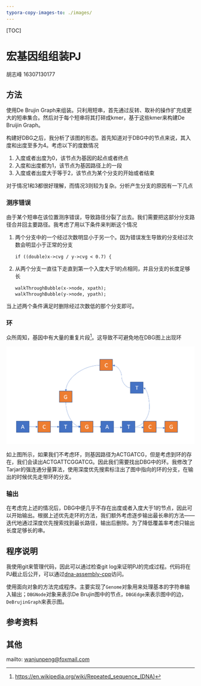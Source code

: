 ```yaml
---
typora-copy-images-to: ./images/
---
```


[TOC]

# 宏基因组组装PJ

胡志峰 16307130177

## 方法

使用De Brujin Graph来组装。只利用短串，首先通过反转、取补的操作扩充成更大的短串集合。然后对于每个短串将其打碎成kmer，基于这些kmer来构建De Bruijin Graph。

构建好DBG之后，我分析了该图的形态。首先知道对于DBG中的节点来说，其入度和出度至多为4。考虑以下的度数情况

1. 入度或者出度为0，该节点为基因的起点或者终点
2. 入度和出度都为1，该节点为基因路径上的一段
3. 入度或者出度大于等于2，该节点为某个分支的开始或者结束

对于情况1和3都很好理解，而情况3则较为复杂。分析产生分支的原因有一下几点

### 测序错误

由于某个短串在该位置测序错误，导致路径分裂了出去。我们需要把这部分分支路径合并回主要路径。我考虑了用以下条件来判断这个情况

1. 两个分支中的一个经过次数明显小于另一个。因为错误发生导致的分支经过次数会明显小于正常的分支

   ```
   if ((double)x->cvg / y->cvg < 0.7) {
   ```

2. 从两个分支一直往下走直到第一个入度大于1的点相同，并且分支的长度足够长

   ```
   walkThroughBubble(x->node, xpath);
   walkThroughBubble(y->node, ypath);
   ```

   

当上述两个条件满足时删除经过次数低的那个分支即可。

### 环

众所周知，基因中有大量的重复片段[^6]。这导致不可避免地在DBG图上出现环

![1560688342405](./images/1560688342405.png)

如上图所示，如果我们不考虑环，则基因路径为ACTGATCG，但是考虑到环的存在，我们会读出ACTGATTCGGATCG。因此我们需要找出DBG中的环。我修改了Tarjar的强连通分量算法，使用深度优先搜索标注出了图中指向的环的分支，在输出的时候优先走带环的分支。

### 输出

在考虑完上述的情况后，DBG中便几乎不存在出度或者入度大于1的节点，因此可以开始输出。根据上述优先走环的方法，我们额外考虑逐步输出最长串的方法——迭代地通过深度优先搜索找到最长路径，输出后删除。为了降低覆盖率考虑只输出长度足够长的串。

## 程序说明

我使用git来管理代码，因此可以通过检查git log来证明PJ的完成过程。代码将在PJ截止后公开，可以通过[dna-assembly-cpp](<https://github.com/ichn-hu/dna-assembly-cpp>)访问。

使用面向对象的方法完成程序。主要实现了`Genome`对象用来处理基本的字符串输入输出；`DBGNode`对象来表示De Brujin图中的节点，`DBGEdge`来表示图中的边，`DeBrujinGraph`来表示图。

## 参考资料

[^1]: De Bruijn graph <https://en.wikipedia.org/wiki/De_Bruijn_graph>
[^2]: De novo sequence assemblers <https://en.wikipedia.org/wiki/De_novo_sequence_assemblers>
[^3]: 字符串相似度之美（一）<https://zhuanlan.zhihu.com/p/20101194>
[^4]: <https://zhuanlan.zhihu.com/p/20102352>
[^5]: Approximate string matching <https://en.wikipedia.org/wiki/Approximate_string_matching#endnote_CRMN01>
[^6]: <https://en.wikipedia.org/wiki/Repeated_sequence_(DNA)>



## 其他

mailto: wanjunpeng@foxmail.com
